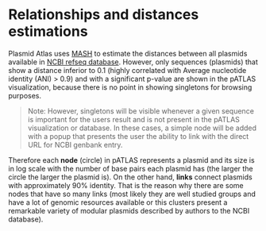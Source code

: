 # Relationships and distances estimations

Plasmid Atlas uses [MASH](https://github.com/marbl/Mash) to estimate the 
distances between all plasmids available in [NCBI refseq database](). 
However, only sequences (plasmids) that show a distance inferior to 0.1 
(highly correlated with Average nucleotide identity (ANI) > 0.9) and with a 
significant p-value are shown in the pATLAS visualization, because there is 
no point in showing singletons for browsing purposes.

> Note: However, singletons will be visible whenever a given sequence is 
important for the users result and is not present in the pATLAS visualization
 or database. In these cases, a simple node will be added with a popup that 
 presents the user the ability to link with the direct URL for NCBI genbank 
 entry.
 
Therefore each **node** (circle) in pATLAS represents a plasmid and its size is 
in log scale with the number of base pairs each plasmid has (the larger the 
circle the larger the plasmid is). On the other hand, **links** connect plasmids
 with approximately 90% identity. That is the reason why there are some nodes
  that have so many links (most likely they are well studied groups and have 
  a lot of genomic resources available or this clusters present a remarkable
   variety of modular plasmids described by authors to the NCBI database).